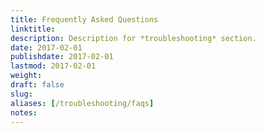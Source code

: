 ```yaml
---
title: Frequently Asked Questions
linktitle:
description: Description for *troubleshooting* section.
date: 2017-02-01
publishdate: 2017-02-01
lastmod: 2017-02-01
weight:
draft: false
slug:
aliases: [/troubleshooting/faqs]
notes:
---
```


